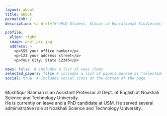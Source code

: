 ```yaml
---
layout: about
title: about
permalink: /
description: <a href="#">PhD Student, School of Educational Studies<br> University of Science Malaysia (USM)</a>

profile:
  align: right
  image: prof_pic.jpg
  address: >
    <p>555 your office number</p>
    <p>123 your address street</p>
    <p>Your City, State 12345</p>

news: false  # includes a list of news items
selected_papers: false # includes a list of papers marked as "selected={true}"
social: true  # includes social icons at the bottom of the page
---
```


Mushfiqur Rahman is an Assistant Professor at Dept. of English at Noakhali Science and Technology University.  
He is currently on leave and a PhD candidate at USM. He served several administrative role at
Noakhali Science and Technology University.